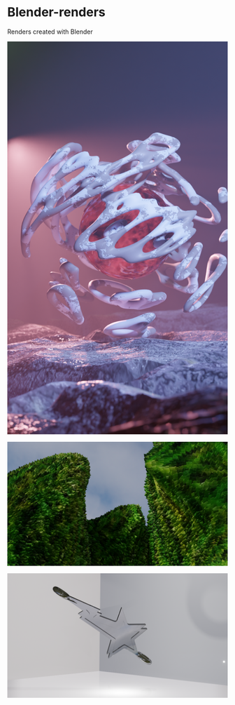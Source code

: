 # Blender-renders
Renders created with Blender

![alien-orb](./alien%20orb1.png)

![grass](./GRASS12%20-%20Copy.png)


![pendant](./whiteCHAIN.png)

